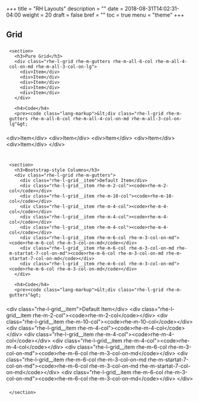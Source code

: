 +++
title = "RH Layouts"
description = ""
date = 2018-08-31T14:02:31-04:00
weight = 20
draft = false
bref = ""
toc = true
menu = "theme"
+++

<link rel="stylesheet" type="text/css" href="//overpass-30e2.kxcdn.com/overpass.css">
<link rel="stylesheet" type="text/css" href="../rhe-layouts.css">
<link rel="stylesheet" type="text/css" href="https://cdnjs.cloudflare.com/ajax/libs/prism/1.14.0/themes/prism.min.css">
<link rel="stylesheet" type="text/css" href="../../cp-themeset/cp-themeset.css">

<style>
main {
  padding: 32px;
  background: #e7e7e7;
}

header h1 {
  margin-top: 0;
}

section {
  margin: 32px 0;
}

section section {
  padding: 32px;
  background: #fff;
  box-shadow: 0 1px 3px rgba(0,0,0,.2);
}

section section > h3 {
  margin-top: 0;
}

section section > h4 {
  margin-top: 32px;
}

pre {
  padding: 8px;
  /* border: 1px solid #dedede; */
}

.rhe-l-grid > * {
  background: #e0d7ee;
  padding: 8px;
}

:not(pre)>code[class*=language-], pre[class*=language-] {
  background: #f2f2f2;
}
</style>

<article>
  <section>
    <h2>Grid</h2>

    <section>
      <h3>Pure Grid</h3>
      <div class="rhe-l-grid rhe-m-gutters rhe-m-all-6-col rhe-m-all-4-col-on-md rhe-m-all-3-col-on-lg">
        <div>Item</div>
        <div>Item</div>
        <div>Item</div>
        <div>Item</div>
        <div>Item</div>
      </div>

      <h4>Code</h4>
      <pre><code class="lang-markup">&lt;div class="rhe-l-grid rhe-m-gutters rhe-m-all-6-col rhe-m-all-4-col-on-md rhe-m-all-3-col-on-lg"&gt;
&lt;div&gt;Item&lt;/div&gt;
&lt;div&gt;Item&lt;/div&gt;
&lt;div&gt;Item&lt;/div&gt;
&lt;div&gt;Item&lt;/div&gt;
&lt;div&gt;Item&lt;/div&gt;
&lt;/div&gt;</code></pre>
    </section>

    <section>
      <h3>Bootstrap-style Columns</h3>
      <div class="rhe-l-grid rhe-m-gutters">
        <div class="rhe-l-grid__item">Default Item</div>
        <div class="rhe-l-grid__item rhe-m-2-col"><code>rhe-m-2-col</code></div>
        <div class="rhe-l-grid__item rhe-m-10-col"><code>rhe-m-10-col</code></div>
        <div class="rhe-l-grid__item rhe-m-4-col"><code>rhe-m-4-col</code></div>
        <div class="rhe-l-grid__item rhe-m-4-col"><code>rhe-m-4-col</code></div>
        <div class="rhe-l-grid__item rhe-m-4-col"><code>rhe-m-4-col</code></div>
        <div class="rhe-l-grid__item rhe-m-6-col rhe-m-3-col-on-md"><code>rhe-m-6-col rhe-m-3-col-on-md</code></div>
        <div class="rhe-l-grid__item rhe-m-6-col rhe-m-3-col-on-md rhe-m-startat-7-col-on-md"><code>rhe-m-6-col rhe-m-3-col-on-md rhe-m-startat-7-col-on-md</code></div>
        <div class="rhe-l-grid__item rhe-m-6-col rhe-m-3-col-on-md"><code>rhe-m-6-col rhe-m-3-col-on-md</code></div>
      </div>

      <h4>Code</h4>
      <pre><code class="lang-markup">&lt;div class="rhe-l-grid rhe-m-gutters"&gt;
&lt;div class="rhe-l-grid__item"&gt;Default Item&lt;/div&gt;
&lt;div class="rhe-l-grid__item rhe-m-2-col"&gt;&lt;code&gt;rhe-m-2-col&lt;/code&gt;&lt;/div&gt;
&lt;div class="rhe-l-grid__item rhe-m-10-col"&gt;&lt;code&gt;rhe-m-10-col&lt;/code&gt;&lt;/div&gt;
&lt;div class="rhe-l-grid__item rhe-m-4-col"&gt;&lt;code&gt;rhe-m-4-col&lt;/code&gt;&lt;/div&gt;
&lt;div class="rhe-l-grid__item rhe-m-4-col"&gt;&lt;code&gt;rhe-m-4-col&lt;/code&gt;&lt;/div&gt;
&lt;div class="rhe-l-grid__item rhe-m-4-col"&gt;&lt;code&gt;rhe-m-4-col&lt;/code&gt;&lt;/div&gt;
&lt;div class="rhe-l-grid__item rhe-m-6-col rhe-m-3-col-on-md"&gt;&lt;code&gt;rhe-m-6-col rhe-m-3-col-on-md&lt;/code&gt;&lt;/div&gt;
&lt;div class="rhe-l-grid__item rhe-m-6-col rhe-m-3-col-on-md rhe-m-startat-7-col-on-md"&gt;&lt;code&gt;rhe-m-6-col rhe-m-3-col-on-md rhe-m-startat-7-col-on-md&lt;/code&gt;&lt;/div&gt;
&lt;div class="rhe-l-grid__item rhe-m-6-col rhe-m-3-col-on-md"&gt;&lt;code&gt;rhe-m-6-col rhe-m-3-col-on-md&lt;/code&gt;&lt;/div&gt;
&lt;/div&gt;</code></pre>

    </section>

  </section>
</article>
